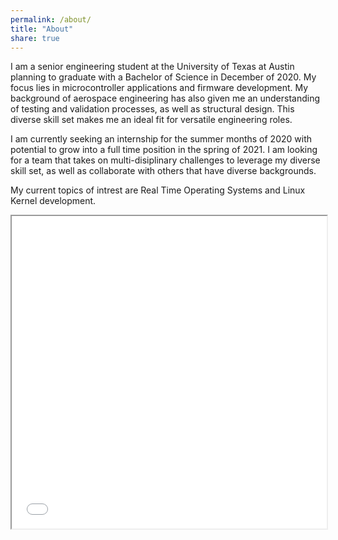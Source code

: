 ```yaml
---
permalink: /about/
title: "About"
share: true
---
```


I am a senior engineering student at the University of Texas at Austin planning to graduate with a Bachelor of Science in December of 2020. My focus lies in microcontroller applications and firmware
development. My background of aerospace engineering has also given me an understanding of testing and validation processes, as well as structural design. This diverse skill set makes me an ideal
fit for versatile engineering roles.

I am currently seeking an internship for the summer months of 2020 with potential to grow into a full time position in the spring of 2021. I am looking for a team that takes on multi-disiplinary challenges
to leverage my diverse skill set, as well as collaborate with others that have diverse backgrounds. 

My current topics of intrest are Real Time Operating Systems and Linux Kernel development.

<iframe src="\assets\images\websiteSp2020.pdf" width="100%" height="500px"></iframe>
